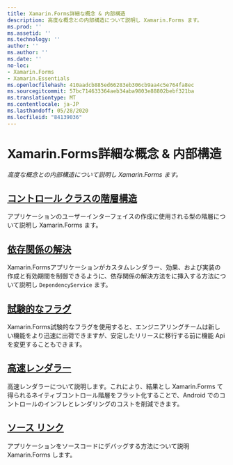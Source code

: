 ```yaml
---
title: Xamarin.Forms詳細な概念 & 内部構造
description: 高度な概念との内部構造について説明し Xamarin.Forms ます。
ms.prod: ''
ms.assetid: ''
ms.technology: ''
author: ''
ms.author: ''
ms.date: ''
no-loc:
- Xamarin.Forms
- Xamarin.Essentials
ms.openlocfilehash: 410aadcb885ed66283eb306cb9aa4c5e764fa8ec
ms.sourcegitcommit: 57bc714633364aeb34aba9803e88802bebf321ba
ms.translationtype: MT
ms.contentlocale: ja-JP
ms.lasthandoff: 05/28/2020
ms.locfileid: "84139036"
---
```

# <a name="xamarinforms-advanced-concepts--internals"></a>Xamarin.Forms詳細な概念 & 内部構造

_高度な概念との内部構造について説明し Xamarin.Forms ます。_

## <a name="controls-class-hierarchy"></a>[コントロール クラスの階層構造](class-hierarchy.md)

アプリケーションのユーザーインターフェイスの作成に使用される型の階層について説明し Xamarin.Forms ます。

## <a name="dependency-resolution"></a>[依存関係の解決](dependency-resolution.md)

Xamarin.Formsアプリケーションがカスタムレンダラー、効果、および実装の作成と有効期間を制御できるように、依存関係の解決方法をに挿入する方法について説明し `DependencyService` ます。

## <a name="experimental-flags"></a>[試験的なフラグ](experimental-flags.md)

Xamarin.Forms試験的なフラグを使用すると、エンジニアリングチームは新しい機能をより迅速に出荷できますが、安定したリリースに移行する前に機能 Api を変更することもできます。

## <a name="fast-renderers"></a>[高速レンダラー](fast-renderers.md)

高速レンダラーについて説明します。これにより、結果とし Xamarin.Forms て得られるネイティブコントロール階層をフラット化することで、Android でのコントロールのインフレとレンダリングのコストを削減できます。

## <a name="source-link"></a>[ソース リンク](sourcelink.md)

アプリケーションをソースコードにデバッグする方法について説明 Xamarin.Forms します。
